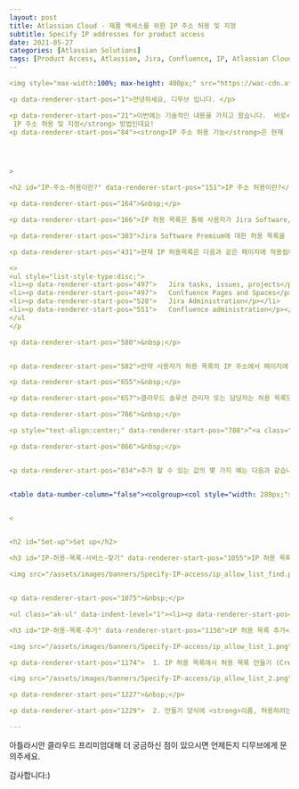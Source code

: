 ```yaml
---
layout: post
title: Atlassian Cloud - 제품 액세스를 위한 IP 주소 허용 및 지정
subtitle: Specify IP addresses for product access
date: 2021-05-27
categories: [Atlassian Solutions]
tags: [Product Access, Atlassian, Jira, Confluence, IP, Atlassian Cloud, Whitelist, 아틀라시안, 아틀라시안클라우드, 지라, 컨플루언스]
--

<img style="max-width:100%; max-height: 400px;" src="https://wac-cdn.atlassian.com/dam/jcr:9a041894-cd35-49b4-8998-7b3b7e582236/Jira@2x.png?cdnVersion=1629">

<p data-renderer-start-pos="1">안녕하세요, 디무브 입니다. </p>

<p data-renderer-start-pos="21">이번에는 기술적인 내용을 가지고 왔습니다.  바로<strong> 제품 액세스를 위한
 IP 주소 허용 및 지정</strong> 방법인데요!
<p data-renderer-start-pos="84"><strong>IP 주소 허용 기능</strong>은 현재  Jira와  Confluence Cloud의 Premium 플랜에서 사용하실 수 있습니다. </p>




>

<h2 id="IP-주소-허용이란?" data-renderer-start-pos="151">IP 주소 허용이란?</h2>

<p data-renderer-start-pos="164">&nbsp;</p>

<p data-renderer-start-pos="166">IP 허용 목록은 통해 사용자가 Jira Software, Jira Service Management, Confluence 용 콘텐츠에 액세스 할 때 허용할 수 있는 IP를 지정하여 <Strong>특정 IP만 접근이 가능하도록 허용</Strong> 하는 것입니다.</p>

<p data-renderer-start-pos="303">Jira Software Premium에 대한 허용 목록을 설정하면 동일한 사이트의 Jira Service Management에 대한 고객 및 에이전트 포털에도 적용 되며, 이는 Confluence에도 동일하게 적용됩니다.</p>

<p data-renderer-start-pos="431">현재 IP 허용목록은 다음과 같은 페이지에 적용됩니다.</p>

<>
<ul style="list-style-type:disc;">
<li><p data-renderer-start-pos="497">   Jira tasks, issues, projects</p></li>
<li><p data-renderer-start-pos="497">   Conlfuence Pages and Spaces</p></li>
<li><p data-renderer-start-pos="528">   Jira Administration</p></li>
<li><p data-renderer-start-pos="551">   Confluence administration</p></li>
</ul
</p

<p data-renderer-start-pos="580">&nbsp;</p>


<p data-renderer-start-pos="582">만약 사용자가 허용 목록의 IP 주소에서 페이지에 액세스 하지 않거나 못하는 경우 그 이유를 설명하는 메세지가 표시될 것입니다.</p>

<p data-renderer-start-pos="655">&nbsp;</p>

<p data-renderer-start-pos="657">클라우드 솔루션 관리자 또는 담당자는 허용 목록당 100개의 IP 주소 또는 네트워크 블록을 설정 할 수 있습니다. IPv4 및 CIDR  블록이 지원 되며, 네트워크 블록을 입력 하는 경우 CIDR 표기법 표준을 지원합니다. </p>

<p data-renderer-start-pos="786">&nbsp;</p>

<p style="text-align:center;" data-renderer-start-pos="788">“<a class="sc-jTNJqp kpOsFP" href="https://en.wikipedia.org/wiki/Classless_Inter-Domain_Routing#CIDR_notation" title="https://en.wikipedia.org/wiki/Classless_Inter-Domain_Routing#CIDR_notation" data-renderer-mark="true">여기</a>“를 클릭하여 CIDR 표기법에 대한 자세한 내용을 확인하실 수 있습니다.</p>

<p data-renderer-start-pos="866">&nbsp;</p>


<p data-renderer-start-pos="834">추가 할 수 있는 값의 몇 가지 예는 다음과 같습니다.</p>


<table data-number-column="false"><colgroup><col style="width: 289px;"><col style="width: 289px;"></colgroup><tbody><tr><th rowspan="1" colspan="1" colorname="" class="ak-renderer-tableHeader-sortable-column" data-colwidth="340"><div class="fabric-editor-block-mark sc-MKjYC jMeqlo" data-align="center"><p data-renderer-start-pos="871"><strong data-renderer-mark="true">Type</strong></p></div><figure class="ak-renderer-tableHeader-sorting-icon ak-renderer-tableHeader-sorting-icon__no-order"><div role="presentation"><figure class="sc-erOsFi jZCgBu"><div class="sorting-icon-svg__no_order table-sorting-icon-inactive sc-eGXxtx cVhpMr"></div></figure></div></figure></th><th rowspan="1" colspan="1" colorname="" class="ak-renderer-tableHeader-sortable-column" data-colwidth="340"><div class="fabric-editor-block-mark sc-MKjYC jMeqlo" data-align="center"><p data-renderer-start-pos="879"><strong data-renderer-mark="true">Example</strong></p></div><figure class="ak-renderer-tableHeader-sorting-icon ak-renderer-tableHeader-sorting-icon__no-order"><div role="presentation"><figure class="sc-erOsFi jZCgBu"><div class="sorting-icon-svg__no_order table-sorting-icon-inactive sc-eGXxtx cVhpMr"></div></figure></div></figure></th></tr><tr><td rowspan="1" colspan="1" colorname="" data-colwidth="340"><div class="fabric-editor-block-mark sc-MKjYC jMeqlo" data-align="center"><p data-renderer-start-pos="892">IPv4</p></div></td><td rowspan="1" colspan="1" colorname="" data-colwidth="340"><div class="fabric-editor-block-mark sc-MKjYC jMeqlo" data-align="center"><p data-renderer-start-pos="900">104.192.143.1</p></div></td></tr><tr><td rowspan="1" colspan="1" colorname="" data-colwidth="340"><div class="fabric-editor-block-mark sc-MKjYC jMeqlo" data-align="center"><p data-renderer-start-pos="919">CIDR </p></div></td><td rowspan="1" colspan="1" colorname="" data-colwidth="340"><div class="fabric-editor-block-mark sc-MKjYC jMeqlo" data-align="center"><p data-renderer-start-pos="928">104.192.143.0/28<br>104.192.143.16/29<br>104.192.143.24/32<br>2401 : 1d80 : 1010 :: / 64<br>2401 : 1d80 : 1010 :: 150/128&nbsp;</p></div></td></tr></tbody></table>


<


<h2 id="Set-up">Set up</h2>

<h3 id="IP-허용-목록-서비스-찾기" data-renderer-start-pos="1055">IP 허용 목록 서비스 찾기</h3>

<img src="/assets/images/banners/Specify-IP-access/ip_allow_list_find.png">


<p data-renderer-start-pos="1075">&nbsp;</p>

<ul class="ak-ul" data-indent-level="1"><li><p data-renderer-start-pos="1079"><a class="sc-jTNJqp kpOsFP" href="http://admin.atlassian.com" title="http://admin.atlassian.com" data-renderer-mark="true">admin.atlassian.com</a> 에 들어가 로그인 후 설정하시려는 사이트에 들어가 보안 → IP 허용 목록을 선택합니다.</p></li></ul>

<h3 id="IP-허용-목록-추가" data-renderer-start-pos="1156">IP 허용 목록 추가</h3>

<img src="/assets/images/banners/Specify-IP-access/ip_allow_list_1.png">

<p data-renderer-start-pos="1174">  1. IP 허용 목록에서 허용 목록 만들기 (Create allowlist)를 클릭</p>

<img src="/assets/images/banners/Specify-IP-access/ip_allow_list_2.png">

<p data-renderer-start-pos="1227">&nbsp;</p>

<p data-renderer-start-pos="1229">  2. 만들기 양식에 <strong>이름, 허용하려는 제품, 허용하려는 IP 주소(단일 또는 다수),사용 설정</strong>을 작성 후 만들기 버튼 클릭을 하시면 허용 목록이 나옵니다.</p>

---
```



아틀라시안 클라우드 프리미엄대해 더 궁금하신 점이 있으시면 언제든지 디무브에게 문의주세요.

감사합니다:)
<!--stackedit_data:
eyJoaXN0b3J5IjpbMTE5MDMzOTEzNV19
-->